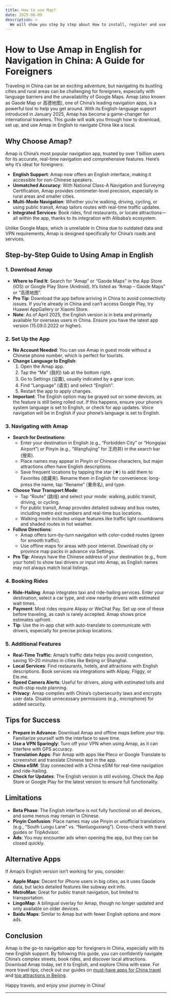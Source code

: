 ```yaml
---
title: How to use Map?
date: 2025-06-09
description: >
  We will show you step by step about How to install, register and use Map app in China?
---
```


# How to Use Amap in English for Navigation in China: A Guide for Foreigners

Traveling in China can be an exciting adventure, but navigating its bustling cities and rural areas can be challenging for foreigners, especially with language barriers and the unavailability of Google Maps. Amap (also known as Gaode Map or 高德地图), one of China’s leading navigation apps, is a powerful tool to help you get around. With its English-language support introduced in January 2025, Amap has become a game-changer for international travelers. This guide will walk you through how to download, set up, and use Amap in English to navigate China like a local.

## Why Choose Amap?

Amap is China’s most popular navigation app, trusted by over 1 billion users for its accurate, real-time navigation and comprehensive features. Here’s why it’s ideal for foreigners:
- **English Support**: Amap now offers an English interface, making it accessible for non-Chinese speakers.[](https://www.chinadaily.com.cn/a/202501/23/WS679200b3a310a2ab06ea8f0c.html)[](https://www.gizmochina.com/2025/01/23/amap-unveils-chinas-first-english-map-a-game-changer-for-foreign-tourists/)
- **Unmatched Accuracy**: With National Class-A Navigation and Surveying Certification, Amap provides centimeter-level precision, especially in rural areas and smaller cities.[](https://www.trip.com/guide/phone/gaode-map.html)
- **Multi-Mode Navigation**: Whether you’re walking, driving, cycling, or using public transit, Amap tailors routes with real-time traffic updates.[](https://www.trip.com/guide/phone/gaode-map.html)
- **Integrated Services**: Book rides, find restaurants, or locate attractions—all within the app, thanks to its integration with Alibaba’s ecosystem.[](https://www.gizmochina.com/2025/01/23/amap-unveils-chinas-first-english-map-a-game-changer-for-foreign-tourists/)

Unlike Google Maps, which is unreliable in China due to outdated data and VPN requirements, Amap is designed specifically for China’s roads and services.[](https://thehelpfulpanda.com/best-map-app-for-china/)

## Step-by-Step Guide to Using Amap in English

### 1. Download Amap
- **Where to Find It**: Search for “Amap” or “Gaode Maps” in the App Store (iOS) or Google Play Store (Android). It’s listed as “Amap – Gaode Maps” or “高德地图”.[](https://shanghaispecials.com/transportation/switch-gaode-map-amap-from-chinese-to-english/)
- **Pro Tip**: Download the app before arriving in China to avoid connectivity issues. If you’re already in China and can’t access Google Play, try Huawei AppGallery or Xiaomi Store.[](https://sg.trip.com/guide/phone/amap.html)
- **Note**: As of April 2025, the English version is in beta and primarily available for overseas users in China. Ensure you have the latest app version (15.09.0.2022 or higher).[](https://www.gizmochina.com/2025/01/23/amap-unveils-chinas-first-english-map-a-game-changer-for-foreign-tourists/)

### 2. Set Up the App
- **No Account Needed**: You can use Amap in guest mode without a Chinese phone number, which is perfect for tourists.[](https://sg.trip.com/guide/phone/amap.html)
- **Change Language to English**:
  1. Open the Amap app.
  2. Tap the “Me” (我的) tab at the bottom right.
  3. Go to Settings (设置), usually indicated by a gear icon.
  4. Find “Language” (语言) and select “English”.
  5. Restart the app to apply changes.[](https://shanghaispecials.com/transportation/switch-gaode-map-amap-from-chinese-to-english/)
- **Important**: The English option may be grayed out on some devices, as the feature is still being rolled out. If this happens, ensure your phone’s system language is set to English, or check for app updates. Voice navigation will be in English if your phone’s language is set to English.[](https://www.gizmochina.com/2025/01/23/amap-unveils-chinas-first-english-map-a-game-changer-for-foreign-tourists/)[](https://shanghaispecials.com/transportation/switch-gaode-map-amap-from-chinese-to-english/)

### 3. Navigating with Amap
- **Search for Destinations**:
  - Enter your destination in English (e.g., “Forbidden City” or “Hongqiao Airport”) or Pinyin (e.g., “Wangfujing” for 王府井) in the search bar (搜索).[](https://www.trip.com/guide/phone/gaode-map.html)[](https://www.trip.com/guide/phone/baidu-map-app.html)
  - Place names may appear in Pinyin or Chinese characters, but major attractions often have English descriptions.[](https://shanghaispecials.com/transportation/switch-gaode-map-amap-from-chinese-to-english/)
  - Save frequent locations by tapping the star (★) to add them to Favorites (收藏夹). Rename them in English for convenience: long-press the name, tap “Rename” (重命名), and type.[](https://www.trip.com/guide/phone/baidu-map-app.html)
- **Choose Your Transport Mode**:
  - Tap “Route” (路线) and select your mode: walking, public transit, driving, or cycling.[](https://www.trip.com/guide/phone/baidu-map-app.html)
  - For public transit, Amap provides detailed subway and bus routes, including metro exit numbers and real-time bus locations.[](https://www.reddit.com/r/travelchina/comments/1c84blk/map_apps_in_china/)
  - Walking mode includes unique features like traffic light countdowns and shaded routes in hot weather.[](https://www.reddit.com/r/travelchina/comments/1c84blk/map_apps_in_china/)
- **Follow Directions**:
  - Amap offers turn-by-turn navigation with color-coded routes (green for smooth traffic).[](https://english.shanghai.gov.cn/en-UsefulApps/20241213/59a549d4bdf1440c8e86251d5ac7d5a9.html)
  - Use offline maps for areas with poor internet. Download city or province map packs in advance via Settings.[](https://sinostep.com/china-map-app/)
- **Pro Tip**: Always have the Chinese address of your destination (e.g., from your hotel) to show taxi drivers or input into Amap, as English names may not always match local listings.[](https://thehelpfulpanda.com/best-map-app-for-china/)

### 4. Booking Rides
- **Ride-Hailing**: Amap integrates taxi and ride-hailing services. Enter your destination, select a car type, and view nearby drivers with estimated wait times.[](https://sg.trip.com/guide/phone/amap.html)
- **Payment**: Most rides require Alipay or WeChat Pay. Set up one of these before traveling, as cash is rarely accepted. Amap shows price estimates upfront.[](https://sg.trip.com/guide/phone/amap.html)
- **Tip**: Use the in-app chat with auto-translate to communicate with drivers, especially for precise pickup locations.[](https://www.klook.com/blog/useful-apps-china/)

### 5. Additional Features
- **Real-Time Traffic**: Amap’s traffic data helps you avoid congestion, saving 10–20 minutes in cities like Beijing or Shanghai.[](https://www.trip.com/guide/phone/gaode-map.html)
- **Local Services**: Find restaurants, hotels, and attractions with English descriptions. Book services via integrations with Alipay, Fliggy, or Ele.me.[](https://www.gizmochina.com/2025/01/23/amap-unveils-chinas-first-english-map-a-game-changer-for-foreign-tourists/)
- **Speed Camera Alerts**: Useful for drivers, along with estimated tolls and multi-stop route planning.[](https://sg.trip.com/guide/phone/amap.html)
- **Privacy**: Amap complies with China’s cybersecurity laws and encrypts user data. Disable unnecessary permissions (e.g., microphone) for added security.[](https://www.trip.com/guide/phone/gaode-map.html)

## Tips for Success
- **Prepare in Advance**: Download Amap and offline maps before your trip. Familiarize yourself with the interface to save time.[](https://thehelpfulpanda.com/best-map-app-for-china/)
- **Use a VPN Sparingly**: Turn off your VPN when using Amap, as it can interfere with GPS accuracy.[](https://www.trip.com/guide/phone/baidu-map-app.html)
- **Translation Apps**: Pair Amap with apps like Pleco or Google Translate to screenshot and translate Chinese text in the app.[](https://www.trip.com/guide/phone/china-map-app.html)
- **China eSIM**: Stay connected with a China eSIM for real-time navigation and ride-hailing.[](https://sg.trip.com/guide/phone/amap.html)
- **Check for Updates**: The English version is still evolving. Check the App Store or Google Play for the latest version to ensure full functionality.[](https://www.gizmochina.com/2025/01/23/amap-unveils-chinas-first-english-map-a-game-changer-for-foreign-tourists/)

## Limitations
- **Beta Phase**: The English interface is not fully functional on all devices, and some menus may remain in Chinese.[](https://www.gizmochina.com/2025/01/23/amap-unveils-chinas-first-english-map-a-game-changer-for-foreign-tourists/)
- **Pinyin Confusion**: Place names may use Pinyin or unofficial translations (e.g., “South Luogu Lane” vs. “Nanluoguxiang”). Cross-check with travel guides or TripAdvisor.[](https://www.reddit.com/r/chinalife/comments/1i73vup/gaode_maps_aka_amap_is_bringing_english_back_to/)
- **Ads**: You may encounter ads when opening the app, but they can be closed quickly.[](https://www.reddit.com/r/chinalife/comments/1i73vup/gaode_maps_aka_amap_is_bringing_english_back_to/)

## Alternative Apps
If Amap’s English version isn’t working for you, consider:
- **Apple Maps**: Decent for iPhone users in big cities, as it uses Gaode data, but lacks detailed features like subway exit info.[](https://www.trip.com/guide/phone/china-map-app.html)
- **MetroMan**: Great for public transit navigation, but limited to transportation.[](https://www.tripadvisor.com/ShowTopic-g294211-i642-k14762206-Urgent_Help_Me_With_Map_App_in_China-China.html)
- **LingoMap**: A bilingual overlay for Amap, though no longer updated and only available on older devices.[](https://thehelpfulpanda.com/best-map-app-for-china/)
- **Baidu Maps**: Similar to Amap but with fewer English options and more ads.[](https://www.reddit.com/r/chinalife/comments/1i73vup/gaode_maps_aka_amap_is_bringing_english_back_to/)

## Conclusion
Amap is the go-to navigation app for foreigners in China, especially with its new English support. By following this guide, you can confidently navigate China’s complex streets, book rides, and discover local attractions. Download Amap today, set it to English, and explore China with ease. For more travel tips, check out our guides on [must-have apps for China travel](#) and [top attractions in Beijing](#).

Happy travels, and enjoy your journey in China!

---
